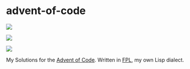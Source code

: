 # advent-of-code

![](https://img.shields.io/badge/day%20📅-12-blue)

![](https://img.shields.io/badge/stars%20⭐-20-yellow)

![](https://img.shields.io/badge/days%20completed-10-red)

My Solutions for the [Advent of Code](https://adventofcode.com/2021/).
Written in [FPL](https://github.com/rbutenuth/fpl), my own Lisp dialect.
